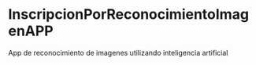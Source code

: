 # InscripcionPorReconocimientoImagenAPP
App de reconocimiento de imagenes utilizando inteligencia artificial
